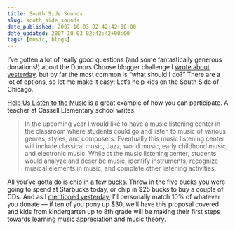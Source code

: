 ```yaml
---
title: South Side Sounds
slug: south_side_sounds
date_published: 2007-10-03 02:42:42+00:00
date_updated: 2007-10-03 02:42:42+00:00
tags: [music, blogs]
---
```

I’ve gotten a lot of really good questions (and some fantastically generous donations!) about the Donors Choose blogger challenge I [wrote about yesterday](/2007/10/choosing-to-help-kids), but by far the most common is “what should I do?” There are a lot of options, so let me make it easy: Let’s help kids on the South Side of Chicago.

[Help Us Listen to the Music](http://www.donorschoose.org/donors/proposal.html?id=95277&amp;challengeid=17149&amp;zone=0) is a great example of how you can participate. A teacher at Cassell Elementary school writes:

> In the upcoming year I would like to have a music listening center in the classroom where students could go and listen to music of various genres, styles, and composers. Eventually this music listening center will include classical music, Jazz, world music, early childhood music, and electronic music. While at the music listening center, students would analyze and describe music, identify instruments, recognize musical elements in music, and complete other listening activities.

All you’ve gotta do is [chip in a few bucks](https://secure.donorschoose.org/donors/donation.html?proposalid=95277&amp;challengeid=17149). Throw in the five bucks you were going to spend at Starbucks today, or chip in $25 bucks to buy a couple of CDs. And as I [mentioned yesterday](/2007/10/choosing-to-help-kids), I’ll personally match 10% of whatever you donate — if ten of you pony up $30, we’ll have this proposal covered and kids from kindergarten up to 8th grade will be making their first steps towards learning music appreciation and music theory.
